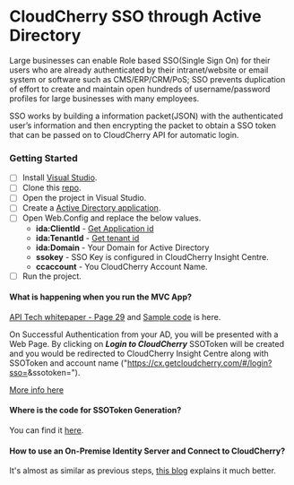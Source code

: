 # CloudCherry SSO through Active Directory

Large businesses can enable Role based SSO(Single Sign On) for their users who are already authenticated by their intranet/website or email system or software such as CMS/ERP/CRM/PoS; SSO prevents duplication of effort to create and maintain open hundreds of username/password profiles for large businesses with many employees. 

SSO works by building a information packet(JSON) with the authenticated user’s information and then encrypting the packet to obtain a SSO token that can be passed on to CloudCherry API for automatic login.

### Getting Started

- [ ] Install [Visual Studio](https://visualstudio.microsoft.com/).
- [ ] Clone this [repo](https://github.com/Femilshajin/CloudCherry-SSO-Active-Directory).
- [ ] Open the project in Visual Studio.
- [ ] Create a [Active Directory application](https://docs.microsoft.com/en-us/azure/azure-resource-manager/resource-group-create-service-principal-portal#get-application-id-and-authentication-key).
- [ ] Open Web.Config and replace the below values.
  - **ida:ClientId** - [Get Application id](https://docs.microsoft.com/en-us/azure/azure-resource-manager/resource-group-create-service-principal-portal#get-application-id-and-authentication-key)
  - **ida:TenantId** - [Get tenant id](https://docs.microsoft.com/en-us/azure/azure-resource-manager/resource-group-create-service-principal-portal#get-tenant-id)
  - **ida:Domain** - Your Domain for Active Directory
  - **ssokey** - SSO Key is configured in CloudCherry Insight Centre.
  - **ccaccount** - You CloudCherry Account Name.
- [ ] Run the project.

#### What is happening when you run the MVC App?

[API Tech whitepaper - Page 29](https://contentcdn.azureedge.net/assets/CherryAPITechnologyWhitepaper.pdf) and [Sample code](https://www.getcloudcherry.com/api/) is here.

On Successful Authentication from your AD, you will be presented with a Web Page. By clicking on ***Login to CloudCherry*** SSOToken will be created and you would be redirected to CloudCherry Insight Centre along with SSOToken and account name ("https://cx.getcloudcherry.com/#/login?sso=<accountName>&ssotoken=<token>").

[More info here](https://github.com/getcloudcherry/CloudCherry-SSO-Active-Directory/blob/master/docs/ADFS-SSO.pdf)

#### Where is the code for SSOToken Generation?

You can find it [here](https://github.com/Femilshajin/CloudCherry-SSO-Active-Directory/blob/master/CloudCherrySSO/Helpers/SSOHelper.cs).

#### How to use an On-Premise Identity Server and Connect to CloudCherry?

It's almost as similar as previous steps, [this blog](http://work.haufegroup.io/haufe-adfs-identity-for-aspnet-login/) explains it much better.

